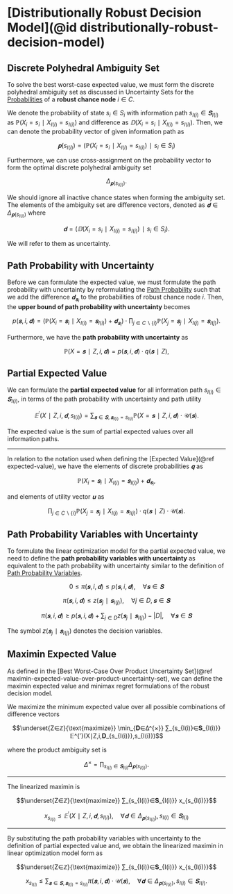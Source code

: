 # [Distributionally Robust Decision Model](@id distributionally-robust-decision-model)
## Discrete Polyhedral Ambiguity Set
To solve the best worst-case expected value, we must form the discrete polyhedral ambiguity set as discussed in Uncertainty Sets for the [Probabilities](https://gamma-opt.github.io/DecisionProgramming.jl/dev/decision-programming/influence-diagram/#Probabilities) of a **robust chance node** $i∈C.$

We denote the probability of state $s_i∈S_i$ with information path $s_{I(i)}∈𝐒_{I(i)}$ as $ℙ(X_i=s_i∣X_{I(i)}=s_{I(i)})$ and difference as $𝔻(X_i=s_i∣X_{I(i)}=s_{I(i)}).$ Then, we can denote the probability vector of given information path as

$$𝐩(s_{I(i)})=(ℙ(X_i=s_i∣X_{I(i)}=s_{I(i)})∣s_i∈S_i)$$

Furthermore, we can use cross-assignment on the probability vector to form the optimal discrete polyhedral ambiguity set

$$Δ_{𝐩(s_{I(i)})}.$$

We should ignore all inactive chance states when forming the ambiguity set. The elements of the ambiguity set are difference vectors, denoted as $𝐝∈Δ_{𝐩(s_{I(i)})}$ where

$$𝐝=(𝔻(X_i=s_i∣X_{I(i)}=s_{I(i)})∣s_i∈S_i).$$

We will refer to them as uncertainty.


## Path Probability with Uncertainty
Before we can formulate the expected value, we must formulate the path probability with uncertainty by reformulating the [Path Probability](https://gamma-opt.github.io/DecisionProgramming.jl/dev/decision-programming/influence-diagram/#Path-Probability) such that we add the difference $𝐝_{𝐬_i}$ to the probabilities of robust chance node $i.$  Then, the **upper bound of path probability with uncertainty** becomes

$$p(𝐬,i,𝐝) = (ℙ(X_i=𝐬_i∣X_{I(i)}=𝐬_{I(i)})+𝐝_{𝐬_i}) ⋅ ∏_{j∈C∖\{i\}} ℙ(X_j=𝐬_j∣X_{I(j)}=𝐬_{I(j)}).$$

Furthermore, we have the **path probability with uncertainty** as

$$ℙ(X=𝐬∣Z,i,𝐝)=p(𝐬,i,𝐝)⋅q(𝐬∣Z),$$


## Partial Expected Value
We can formulate the **partial expected value** for all information path $s_{I(i)}∈𝐒_{I(i)},$ in terms of the path probability with uncertainty and path utility

$$𝔼^{′}(X∣Z,i,𝐝,s_{I(i)})= ∑_{𝐬∈𝐒,\, 𝐬_{I(i)}=s_{I(i)}} ℙ(X=𝐬∣Z,i,𝐝)⋅\mathcal{U}(𝐬).$$

The expected value is the sum of partial expected values over all information paths.

---

In relation to the notation used when defining the [Expected Value](@ref expected-value), we have the elements of discrete probabilities $𝐪$ as

$$ℙ(X_i=𝐬_i∣X_{I(i)}=𝐬_{I(i)})+𝐝_{𝐬_i},$$

and elements of utility vector $𝐮$ as

$$∏_{j∈C∖\{i\}} ℙ(X_j=𝐬_j∣X_{I(j)}=𝐬_{I(j)})⋅q(𝐬∣Z)⋅\mathcal{U}(𝐬).$$


## Path Probability Variables with Uncertainty
To formulate the linear optimization model for the partial expected value, we need to define the **path probability variables with uncertainty** as equivalent to the path probability with uncertainty similar to the definition of [Path Probability Variables](https://gamma-opt.github.io/DecisionProgramming.jl/dev/decision-programming/decision-model/#Path-Probability-Variables).

$$0≤π(𝐬,i,𝐝)≤p(𝐬,i,𝐝),\quad ∀𝐬∈𝐒$$

$$π(𝐬,i,𝐝)≤z(𝐬_j∣𝐬_{I(j)}),\quad ∀j∈D,𝐬∈𝐒$$

$$π(𝐬,i,𝐝)≥p(𝐬,i,𝐝)+∑_{j∈D}z(𝐬_j∣𝐬_{I(j)})-|D|,\quad ∀𝐬∈𝐒$$

The symbol $z(𝐬_j∣𝐬_{I(j)})$ denotes the decision variables.


## Maximin Expected Value
As defined in the [Best Worst-Case Over Product Uncertainty Set](@ref maximin-expected-value-over-product-uncertainty-set), we can define the maximin expected value and minimax regret formulations of the robust decision model.

We maximize the minimum expected value over all possible combinations of difference vectors

$$\underset{Z∈ℤ}{\text{maximize}} \min_{𝐃∈Δ^{×}} ∑_{s_{I(i)}∈𝐒_{I(i)}} 𝔼^{′}(X∣Z,i,𝐃_{s_{I(i)}},s_{I(i)})$$

where the product ambiguity set is

$$Δ^{×}=∏_{s_{I(i)}∈𝐒_{I(i)}}Δ_{𝐩(s_{I(i)})}.$$

---

The linearized maximin is

$$\underset{Z∈ℤ}{\text{maximize}} ∑_{s_{I(i)}∈𝐒_{I(i)}} x_{s_{I(i)}}$$

$$x_{s_{I(i)}} ≤ 𝔼^{′}(X∣Z,i,𝐝,s_{I(i)}),\quad ∀𝐝∈Δ_{𝐩(s_{I(i)})},\, s_{I(i)}∈𝐒_{I(i)}$$

---

By substituting the path probability variables with uncertainty to the definition of partial expected value and, we obtain the linearized maximin in linear optimization model form as

$$\underset{Z∈ℤ}{\text{maximize}} ∑_{s_{I(i)}∈𝐒_{I(i)}} x_{s_{I(i)}}$$

$$x_{s_{I(i)}} ≤ ∑_{𝐬∈𝐒,\, 𝐬_{I(i)}=s_{I(i)}} π(𝐬,i,𝐝)⋅\mathcal{U}(𝐬),\quad ∀𝐝∈Δ_{𝐩(s_{I(i)})},\, s_{I(i)}∈𝐒_{I(i)}.$$
